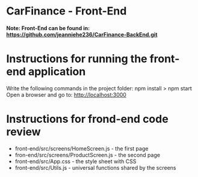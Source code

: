 # CarFinance - Front-End
#### Note: Front-End can be found in: https://github.com/jeanniehe236/CarFinance-BackEnd.git
# Instructions for running the front-end application
Write the following commands in the project folder: npm install > npm start
Open a browser and go to: [http://localhost:3000](http://localhost:3000)

# Instructions for frond-end code review
* front-end/src/screens/HomeScreen.js - the first page
* fron-end/src/screens/ProductScreen.js - the second page 
* front-end/src/App.css - the style sheet with CSS 
* front-end/src/Utils.js - universal functions shared by the screens
